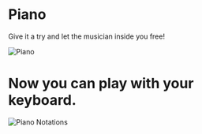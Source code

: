 # Piano

Give it a try and let the musician inside you free!

![Piano](https://user-images.githubusercontent.com/60378766/172085066-70025c6d-bf49-4db1-b31e-1f20978c7989.jpg)

# Now you can play with your keyboard.

![Piano Notations](https://user-images.githubusercontent.com/60378766/172089194-50d66cfe-0e34-4bb8-8e8f-6391c751a68e.png)
